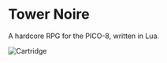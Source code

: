 # Tower Noire
A hardcore RPG for the PICO-8, written in Lua.

![Cartridge](tower-noire/tower.p8.png?raw=true)
